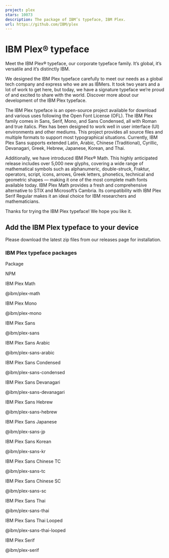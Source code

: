 ```yaml
---
project: plex
stars: 10073
description: The package of IBM’s typeface, IBM Plex.
url: https://github.com/IBM/plex
---
```


IBM Plex® typeface
==================

Meet the IBM Plex® typeface, our corporate typeface family. It’s global, it’s versatile and it’s distinctly IBM.

We designed the IBM Plex typeface carefully to meet our needs as a global tech company and express who we are as IBMers. It took two years and a lot of work to get here, but today, we have a signature typeface we’re proud of and excited to share with the world. Discover more about our development of the IBM Plex typeface.

The IBM Plex typeface is an open-source project available for download and various uses following the Open Font License (OFL). The IBM Plex family comes in Sans, Serif, Mono, and Sans Condensed, all with Roman and true italics. Plex has been designed to work well in user interface (UI) environments and other mediums. This project provides all source files and multiple formats to support most typographical situations. Currently, IBM Plex Sans supports extended Latin, Arabic, Chinese (Traditional), Cyrillic, Devanagari, Greek, Hebrew, Japanese, Korean, and Thai.

Additionally, we have introduced IBM Plex® Math. This highly anticipated release includes over 5,000 new glyphs, covering a wide range of mathematical symbols such as alphanumeric, double-struck, Fraktur, operators, script, icons, arrows, Greek letters, phonetics, technical and geometric shapes — making it one of the most complete math fonts available today. IBM Plex Math provides a fresh and comprehensive alternative to STIX and Microsoft’s Cambria. Its compatibility with IBM Plex Serif Regular makes it an ideal choice for IBM researchers and mathematicians.

Thanks for trying the IBM Plex typeface! We hope you like it.

Add the IBM Plex typeface to your device
----------------------------------------

Please download the latest zip files from our releases page for installation.

### IBM Plex typeface packages

Package

NPM

IBM Plex Math

@ibm/plex-math

IBM Plex Mono

@ibm/plex-mono

IBM Plex Sans

@ibm/plex-sans

IBM Plex Sans Arabic

@ibm/plex-sans-arabic

IBM Plex Sans Condensed

@ibm/plex-sans-condensed

IBM Plex Sans Devanagari

@ibm/plex-sans-devanagari

IBM Plex Sans Hebrew

@ibm/plex-sans-hebrew

IBM Plex Sans Japanese

@ibm/plex-sans-jp

IBM Plex Sans Korean

@ibm/plex-sans-kr

IBM Plex Sans Chinese TC

@ibm/plex-sans-tc

IBM Plex Sans Chinese SC

@ibm/plex-sans-sc

IBM Plex Sans Thai

@ibm/plex-sans-thai

IBM Plex Sans Thai Looped

@ibm/plex-sans-thai-looped

IBM Plex Serif

@ibm/plex-serif
